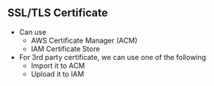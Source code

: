 ## SSL/TLS Certificate

- Can use
  - AWS Certificate Manager (ACM)
  - IAM Certificate Store
- For 3rd party certificate, we can use one of the following
  - Import it to ACM
  - Upload it to IAM